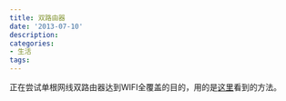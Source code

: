 ```yaml
---
title: 双路由器
date: '2013-07-10'
description:
categories:
- 生活
tags:
---
```


正在尝试单根网线双路由器达到WIFI全覆盖的目的，用的是<a href="http://itbbs.pconline.com.cn/network/10233751.html" target="_blank">这里</a>看到的方法。
